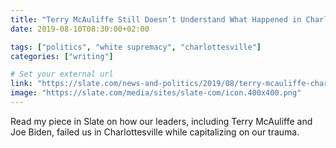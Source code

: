 ```yaml
---
title: "Terry McAuliffe Still Doesn’t Understand What Happened in Charlottesville"
date: 2019-08-10T08:30:00+02:00

tags: ["politics", "white supremacy", "charlottesville"]
categories: ["writing"]

# Set your external url
link: "https://slate.com/news-and-politics/2019/08/terry-mcauliffe-charlottesville-unite-right-racist-rally-anti-fascist-anniversary.html"
image: "https://slate.com/media/sites/slate-com/icon.400x400.png"
---
```

Read my piece in Slate on how our leaders, including Terry McAuliffe and Joe Biden, failed us in Charlottesville while capitalizing on our trauma.